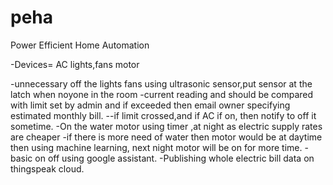 # peha
Power Efficient Home Automation

-Devices=
	AC
	lights,fans
	motor
	
	
-unnecessary off the lights fans using ultrasonic sensor,put sensor at the latch when noyone in  the room
-current reading and should be compared with limit set by admin and if exceeded then email owner specifying estimated monthly bill.
--if limit crossed,and if AC if on, then notify to off it sometime.
-On the water motor using timer ,at night as electric supply rates are cheaper
-if there is more need of water  then motor would be at daytime then using machine learning, next night motor will  be on for more time.
-basic on off using google assistant.
-Publishing whole electric bill data on thingspeak cloud.
